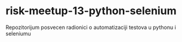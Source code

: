 # risk-meetup-13-python-selenium
Repozitorijum posvecen radionici o automatizaciji testova u pythonu i seleniumu
